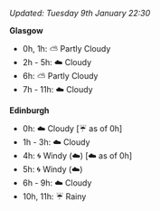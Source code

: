 *Updated: Tuesday 9th January 22:30*

**Glasgow**

* 0h, 1h: :partly_sunny: Partly Cloudy
* 2h - 5h: :cloud: Cloudy
* 6h: :partly_sunny: Partly Cloudy
* 7h - 11h: :cloud: Cloudy

**Edinburgh**

* 0h: :cloud: Cloudy [:umbrella: as of 0h]
* 1h - 3h: :cloud: Cloudy
* 4h: :cyclone: Windy (:cloud:) [:cloud: as of 0h]
* 5h: :cyclone: Windy (:cloud:)
* 6h - 9h: :cloud: Cloudy
* 10h, 11h: :umbrella: Rainy
